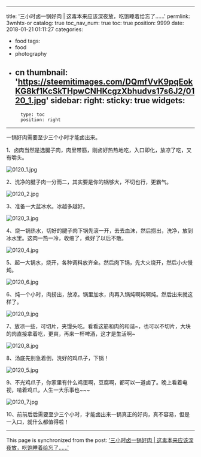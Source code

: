 
---
title: '三小时卤一锅好肉 | 这毒本来应该深夜放，吃饱睡着给忘了……'
permlink: 3wnhtx-or
catalog: true
toc_nav_num: true
toc: true
position: 9999
date: 2018-01-21 01:11:27
categories:
- food
tags:
- food
- photography
- cn
thumbnail: 'https://steemitimages.com/DQmfVvK9pqEokKG8kf1KcSkTHpwCNHKcgzXbhudvs17s6J2/0120_1.jpg'
sidebar:
    right:
        sticky: true
widgets:
    -
        type: toc
        position: right
---


一锅好肉需要至少三个小时才能卤出来。

1、卤肉当然是选腱子肉，肉里带筋，刚卤好热热地吃，入口即化，放凉了吃，又有嚼头。

![0120_1.jpg](https://steemitimages.com/DQmfVvK9pqEokKG8kf1KcSkTHpwCNHKcgzXbhudvs17s6J2/0120_1.jpg)

2、洗净的腱子肉一分而二，其实要是你的锅够大，不切也行，更霸气。

![0120_2.jpg](https://steemitimages.com/DQmY3dtKJxCqxkbTJBZ2pAqnwEEsQmBQbDgLxvsH3fNA2Qn/0120_2.jpg)

3、准备一大盆冰水。冰越多越好。

![0120_3.jpg](https://steemitimages.com/DQmQEg5e7JBG6WxQKnWYNEZSPiES7PeqynmMVFbyf6s5kCx/0120_3.jpg)

4、烧一锅热水，切好的腱子肉下锅先滚一开，去去血沫，然后捞出，洗净，放到冰水里。这肉一热一冷，收缩了，煮好了以后不散。

![0120_4.jpg](https://steemitimages.com/DQmb3REPhqYLnPaP6odUDGQ17jvUHASnQufLgJnS5PfehYG/0120_4.jpg)

5、起一大锅水，烧开，各种调料放齐全。然后肉下锅，先大火烧开，然后小火慢炖。

![0120_6.jpg](https://steemitimages.com/DQmQ2CQptaRZ4ZvZvQxoT6V9GNb6pejrifYyri2yxwhgb1q/0120_6.jpg)

6、炖一个小时，肉捞出，放凉。锅里加水，肉再入锅炖啊炖啊炖。然后出来就这样了。

![0120_9.jpg](https://steemitimages.com/DQmTVL1bBG2hptwVDAG9RMPRTaPY2TKhQD3chiQEGRCwcq3/0120_9.jpg)

7、放凉一些，可切片，夹馒头吃。看看这筋和肉的和谐~，也可以不切片，大块的肉直接拿着吃，更爽，再来一杯啤酒，这才是生活啊~

![0120_8.jpg](https://steemitimages.com/DQmYC6JCZTrS1siznJfdhGS47E24kyPtbpaWpWw1sZVbHGe/0120_8.jpg)

8、汤底先别急着倒，洗好的鸡爪子，下锅！

![0120_5.jpg](https://steemitimages.com/DQmTLB4mAxfAFfRFNR3yDeGxahM2m1m34T8Wu89VVmQnh4H/0120_5.jpg)

9、不光鸡爪子，你家里有什么鸡蛋啊，豆腐啊，都可以一道卤了。晚上看着电视，啃着鸡爪，人生一大乐事也~~~

![0120_7.jpg](https://steemitimages.com/DQmYJ5UiRnyJWCaMiS12As7WHxsuEjZSEFkpxoQA3otWZma/0120_7.jpg)

10、前前后后需要至少三个小时，才能卤出来一锅真正的好肉，真不容易，但是一入口，就什么都值得啦！

- - -

This page is synchronized from the post: ['三小时卤一锅好肉 | 这毒本来应该深夜放，吃饱睡着给忘了……'](https://steemit.com/@weisheng167388/3wnhtx-or)
